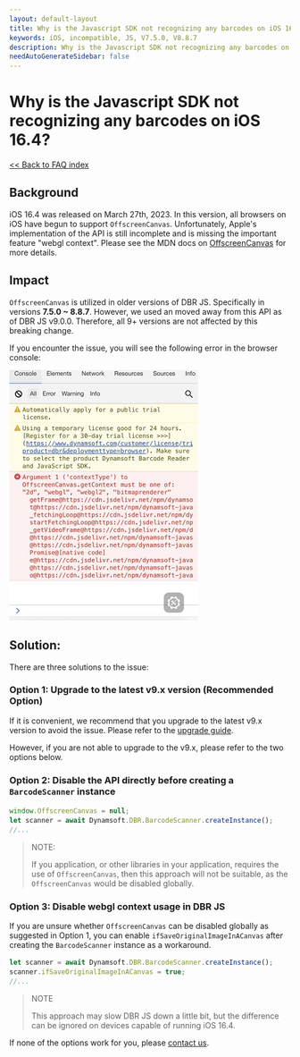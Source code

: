 ```yaml
---
layout: default-layout
title: Why is the Javascript SDK not recognizing any barcodes on iOS 16.4?
keywords: iOS, incompatible, JS, V7.5.0, V8.8.7
description: Why is the Javascript SDK not recognizing any barcodes on iOS 16.4?
needAutoGenerateSidebar: false
---
```


# Why is the Javascript SDK not recognizing any barcodes on iOS 16.4?

[<< Back to FAQ index](index.md)

## Background

iOS 16.4 was released on March 27th, 2023. In this version, all browsers on iOS have begun to support `OffscreenCanvas`. Unfortunately, Apple's implementation of the API is still incomplete and is missing the important feature "webgl context". Please see the MDN docs on [OffscreenCanvas](https://developer.mozilla.org/en-US/docs/Web/API/OffscreenCanvas) for more details.
 
## Impact

`OffscreenCanvas` is utilized in older versions of DBR JS. Specifically in versions **7.5.0 ~ 8.8.7**. However, we used an moved away from this API as of DBR JS v9.0.0. Therefore, all 9+ versions are not affected by this breaking change. 

If you encounter the issue, you will see the following error in the browser console:

![ios-16-incompatible](assets/ios-16-incompatible.png)
 
## Solution:
 
There are three solutions to the issue:

### Option 1: Upgrade to the latest v9.x version (Recommended Option)

If it is convenient, we recommend that you upgrade to the latest v9.x version to avoid the issue. Please refer to the [upgrade guide](https://www.dynamsoft.com/barcode-reader/docs/web/programming/javascript/upgrade-guide/?ver=latest).

However, if you are not able to upgrade to the v9.x, please refer to the two options below.

### Option 2: Disable the API directly before creating a `BarcodeScanner` instance

```js
window.OffscreenCanvas = null;
let scanner = await Dynamsoft.DBR.BarcodeScanner.createInstance();
//...
```

> NOTE:
> 
> If you application, or other libraries in your application, requires the use of `OffscreenCanvas`, then this approach will not be suitable, as the `OffscreenCanvas` would be disabled globally.

### Option 3: Disable webgl context usage in DBR JS

If you are unsure whether `OffscreenCanvas` can be disabled globally as suggested in Option 1, you can enable `ifSaveOriginalImageInACanvas` after creating the `BarcodeScanner` instance as a workaround.

```js
let scanner = await Dynamsoft.DBR.BarcodeScanner.createInstance();
scanner.ifSaveOriginalImageInACanvas = true;
//...
```

> NOTE
> 
> This approach may slow DBR JS down a little bit, but the difference can be ignored on devices capable of running iOS 16.4.

If none of the options work for you, please [contact us](https://www.dynamsoft.com/company/contact/).
